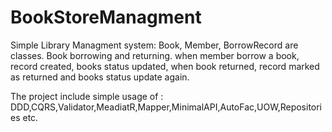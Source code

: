 # BookStoreManagment

Simple Library Managment system: 
Book, Member, BorrowRecord are classes. Book borrowing and returning. when member borrow a book, record created, books status updated, when book returned, record marked as returned and books status update again.

The project include simple usage of : DDD,CQRS,Validator,MeadiatR,Mapper,MinimalAPI,AutoFac,UOW,Repositories etc.


